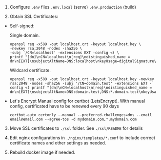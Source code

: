 1. Configure `.env` files `.env.local` (serve) `.env.production` (build)

2. Obtain SSL Certificates:

  - Self-signed: 

    Single domain.

    ```
    openssl req -x509 -out localhost.crt -keyout localhost.key \
    -newkey rsa:2048 -nodes -sha256 \
    -subj '/CN=localhost' -extensions EXT -config <( \
    printf "[dn]\nCN=localhost\n[req]\ndistinguished_name = dn\n[EXT]\nsubjectAltName=DNS:localhost\nkeyUsage=digitalSignature\nextendedKeyUsage=serverAuth")
    ```

    Wildcard certificate.

    ```
    openssl req -x509 -out localhost.crt -keyout localhost.key -newkey rsa:2048 -nodes -sha256 -subj '/CN=domain.test' -extensions EXT -config <( printf "[dn]\nCN=localhost\n[req]\ndistinguished_name = dn\n[EXT]\nsubjectAltName=DNS:domain.test,DNS:*.domain.test\nkeyUsage=digitalSignature\nextendedKeyUsage=serverAuth")
    ```

  - Let's Encrypt
    Manual config for certbot (LetsEncrypt). With manual config, certificated have to be renewed every 90 days

    ```
    certbot-auto certonly --manual --preferred-challenges=dns --email email@email.com --agree-tos -d mydomain.com,*.mydomain.com
    ```

3. Move SSL certificates to `./ssl` folder. See `./ssl/README` for details

4. Edit nginx configurations in `./nginx/templates/*.conf`  to include correct certificate names and other settings as needed.

5. Rebuild docker image if needed.

